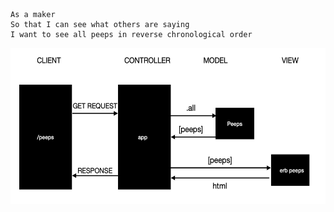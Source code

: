 ```
As a maker
So that I can see what others are saying  
I want to see all peeps in reverse chronological order
```

<img src="./model_user_1.png" width="600" height="250">